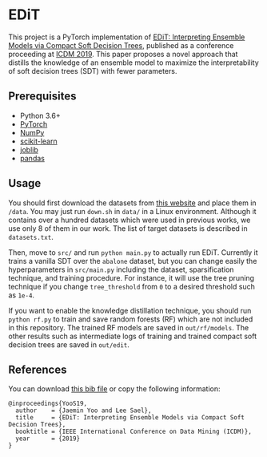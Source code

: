 # EDiT

This project is a PyTorch implementation of [EDiT: Interpreting Ensemble Models via Compact Soft Decision Trees](docs/YooS19.pdf), published as a conference proceeding at [ICDM 2019](http://icdm2019.bigke.org/).
This paper proposes a novel approach that distills the knowledge of an ensemble model to maximize the interpretability of soft decision trees (SDT) with fewer parameters.

## Prerequisites

- Python 3.6+
- [PyTorch](https://pytorch.org/)
- [NumPy](https://numpy.org)
- [scikit-learn](https://scikit-learn.org/stable/)
- [joblib](https://joblib.readthedocs.io/en/latest/)
- [pandas](https://pandas.pydata.org/)

## Usage

You should first download the datasets from [this website](http://persoal.citius.usc.es/manuel.fernandez.delgado/papers/jmlr/) and place them in `/data`.
You may just run `down.sh` in `data/` in a Linux environment.
Although it contains over a hundred datasets which were used in previous works, we use only 8 of them in our work.
The list of target datasets is described in `datasets.txt`.

Then, move to `src/` and run `python main.py` to actually run EDiT.
Currently it trains a vanilla SDT over the `abalone` dataset, but you can change easily the hyperparameters in `src/main.py` including the dataset, sparsification technique, and training procedure.
For instance, it will use the tree pruning technique if you change `tree_threshold` from `0` to a desired threshold such as `1e-4`.

If you want to enable the knowledge distillation technique, you should run `python rf.py` to train and save random forests (RF) which are not included in this repository.
The trained RF models are saved in `out/rf/models`.
The other results such as intermediate logs of training and trained compact soft decision trees are saved in `out/edit`.

## References

You can download [this bib file](docs/YooS19.bib) or copy the following information: 

```
@inproceedings{YooS19,
  author    = {Jaemin Yoo and Lee Sael},
  title     = {EDiT: Interpreting Ensemble Models via Compact Soft Decision Trees},
  booktitle = {IEEE International Conference on Data Mining (ICDM)},
  year      = {2019}
}
```
